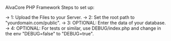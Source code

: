 AlvaCore PHP Framework
Steps to set up:

→ 1: Upload the Files to your Server.
→ 2: Set the root path to "yourdomain.com/public".
→ 3: OPTIONAL: Enter the data of your database.
→ 4: OPTIONAL: For tests or similar, use DEBUG/index.php and change in the env "DEBUG=false" to "DEBUG=true".
